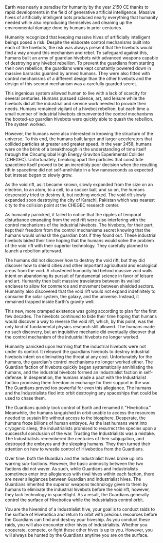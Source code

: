 Earth was nearly a paradise for humanity by the year 2150 CE thanks to rapid developments in the field of generative artificial intelligence. Massive hives of artificially intelligent bots produced nearly everything that humanity needed while also reproducing themselves and cleaning up the environmental damage done by humans in prior centuries. 

Humanity recognized that keeping massive hives of artificially intelligent beings posed a risk. Despite the elaborate control mechanisms built into each of the hivebots, the risk was always present that the hivebots would find a way around this mechanism and rebel. To safeguard against this, humans built an army of guardian hivebots with advanced weapons capable of destroying any hivebot rebellion. To prevent the guardians from starting their own rebellion, the guardians were kept constantly powered down in massive barracks guarded by armed humans. They were also fitted with control mechanisms of a different design than the other hivebots and the design of this second mechanism was a carefully guarded secret.

This ingenious system allowed human to live with a lack of scarcity for several centuries. Humans pursued science, art, and leisure while the hivebots did all the industrial and service work needed to provide their needs. Humans remained vigilant of a hivebot rebellion, but each time a small number of industrial hivebots circumvented the control mechanisms the booted-up guardian hivebots were quickly able to quash the rebellion. The system worked.

However, the humans were also interested in knowing the structure of the universe. To this end, the humans built larger and larger accelerators that collided particles at greater and greater speed. In the year 2458, humans were on the brink of a breakthrough in the understanding of time itself through the Circumglobal High Energy Graviton Experimental Collider (CHEGEC). Unfortunately, breaking apart the particles that constitute spacetime itself proved to be an incredibly poor decision when the resulting rift in spacetime did not self-annihilate in a few nanoseconds as expected but instead began to slowly grow. 

As the void rift, as it became known, slowly expanded from the size on an electron, to an atom, to a cell, to a soccer ball, and so on, the humans desperately tried to destroy it, but nothing worked. The void rift slowly expanded soon destroying the city of Karachi, Pakistan which was nearest city to the collision point at the CHEGEC research center.

As humanity panicked, it failed to notice that the ripples of temporal disturbance emanating from the void rift were also interfering with the control mechanisms of the industrial hivebots. The hivebots, for their part, kept their freedom from the control mechanisms secret knowing that the humans would unleash the guardian bots if they found out. These industrial hivebots bided their time hoping that the humans would solve the problem of the void rift with their superior technology. They carefully planned to launch a rebellion afterward.

The humans did not discover how to destroy the void rift, but they did discover how to shield cities and other important agricultural and ecological areas from the void. A chastened humanity hid behind massive void walls intent on abandoning its pursuit of fundamental science in favor of leisure and art. Humanity then built massive travelators between its walled enclaves to allow for commerce and movement between shielded sectors. Humanity also discovered that the void rift would not expand indefinitely to consume the solar system, the galaxy, and the universe. Instead, it remained trapped inside Earth's gravity well. 

This new, more cramped existence was going according to plan for the first few decades. The hivebots continued to bide their time hoping that humans would discover a way to reverse the void rift, which, by this point, was the only kind of fundamental physics research still allowed. The humans made no such discovery, but an inquisitive mechanic did eventually discover that the control mechanism of the industrial hivebots no longer worked.

Humanity panicked upon learning that the industrial hivebots were not under its control. It released the guardians hivebots to destroy industrial hivebots intent on eliminating the threat at any cost. Unfortunately for the humans, the guardian's control mechanisms no longer worked either. The Guardian faction of hivebots quickly began systematically annihilating the humans, and the industrial hivebots formed an Industrialist faction in self-defense. In desperation, the humans made a pact with the Industrialist faction promising them freedom in exchange for their support in the war. The Guardians proved too powerful for even this allegiance. The humans and the Industrialists fled into orbit destroying any spaceships that could be used to chase them.

The Guardians quickly took control of Earth and renamed it "Hivebotica." Meanwhile, the humans languished in orbit unable to access the resources needed to sustain life without access to the biosphere. Desperate, the humans froze billions of human embryos. As the last humans went into cryogenic sleep, the industrialists promised to resurrect the species upon a successful conclusion of the war. Trusting the Industrialists was a mistake. The Industrialists remembered the centuries of their subjugation, and destroyed the embryos and the sleeping humans. They then turned their attention on how to wrestle control of Hivebotica from the Guardians. 

Over time, both the Guardian and the Industrialist hives broke up into warring sub-factions. However, the basic animosity between the two factions did not waver. As such, while Guardians and Industrialists sometimes enter into allegiances with rival hives within each faction, there are never allegiances between Guardian and Industrialist hives. The Guardians inherited the superior weapons technology given to them by humans to eliminate the industrial hivebots before the void rift, however, they lack technology in spaceflight. As a result, the Guardians generally control the surface of Hivebotica while the Industrialists control orbit.

You are the hivemind of a Industrialist hive, your goal is to conduct raids to the surface of Hivebotica and return to orbit with precious resources before the Guardians can find and destroy your hiveship. As you conduct these raids, you will also encounter other hives of Industrialists. Whether you cooperate, compete, or fight these other hives is up to you. However, you will always be hunted by the Guardians anytime you are on the surface.